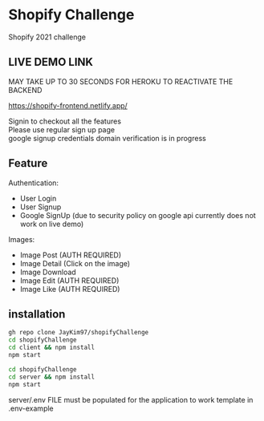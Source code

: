 # Shopify Challenge

Shopify 2021 challenge

## LIVE DEMO LINK

MAY TAKE UP TO 30 SECONDS FOR HEROKU TO REACTIVATE THE BACKEND

https://shopify-frontend.netlify.app/

Signin to checkout all the features  
Please use regular sign up page  
google signup credentials domain verification is in progress

## Feature

Authentication:

- User Login
- User Signup
- Google SignUp (due to security policy on google api currently does not work on live demo)

Images:

- Image Post (AUTH REQUIRED)
- Image Detail (Click on the image)
- Image Download
- Image Edit (AUTH REQUIRED)
- Image Like (AUTH REQUIRED)

## installation

```bash
gh repo clone JayKim97/shopifyChallenge
cd shopifyChallenge
cd client && npm install
npm start
```

```bash
cd shopifyChallenge
cd server && npm install
npm start
```

server/.env FILE must be populated for the application to work
template in .env-example
